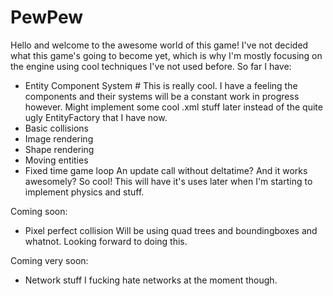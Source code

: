 # PewPew
Hello and welcome to the awesome world of this game!
I've not decided what this game's going to become yet, which is why I'm mostly focusing on the engine
using cool techniques I've not used before.
So far I have:
* Entity Component System #
  This is really cool. I have a feeling the components and their systems will be a constant work in progress however.
  Might implement some cool .xml stuff later instead of the quite ugly EntityFactory that I have now.
* Basic collisions
* Image rendering
* Shape rendering
* Moving entities
* Fixed time game loop
  An update call without deltatime? And it works awesomely? So cool!
  This will have it's uses later when I'm starting to implement physics and stuff.

Coming soon:
* Pixel perfect collision
  Will be using quad trees and boundingboxes and whatnot. Looking forward to doing this.

Coming very soon:
* Network stuff 
  I fucking hate networks at the moment though.
